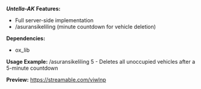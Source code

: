 ***Untella-AK***
**Features:**
- Full server-side implementation
- /asuransikeliling (minute countdown for vehicle deletion)

**Dependencies:**
- ox_lib

**Usage Example:**
/asuransikeliling 5 - Deletes all unoccupied vehicles after a 5-minute countdown

**Preview:** https://streamable.com/viwlnp
